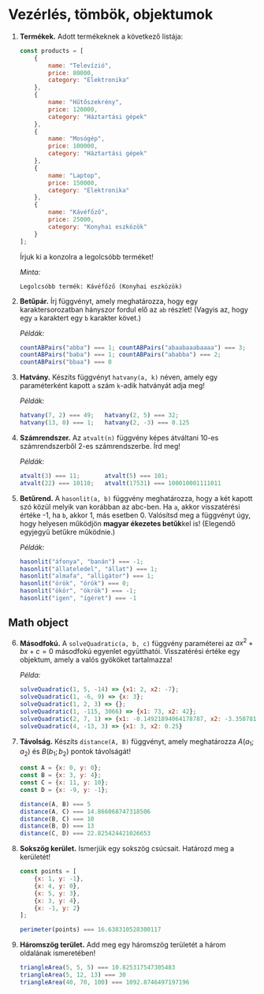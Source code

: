 # Vezérlés, tömbök, objektumok

1. **Termékek.** Adott termékeknek a következő listája:
    ```js
    const products = [
        {
            name: "Televízió",
            price: 80000,
            category: "Elektronika"
        },
        {
            name: "Hűtőszekrény",
            price: 120000,
            category: "Háztartási gépek"
        },
        {
            name: "Mosógép",
            price: 100000,
            category: "Háztartási gépek"
        },
        { 
            name: "Laptop",
            price: 150000,
            category: "Elektronika"
        },
        {
            name: "Kávéfőző",
            price: 25000,
            category: "Konyhai eszközök"
        }
    ];
    ```
    
    Írjuk ki a konzolra a legolcsóbb terméket!
    
    *Minta:*

    `Legolcsóbb termék: Kávéfőző (Konyhai eszközök)`

2. **Betűpár.** Írj függvényt, amely meghatározza, hogy egy karaktersorozatban hányszor fordul elő az `ab` részlet! (Vagyis az, hogy egy `a` karaktert egy `b` karakter követ.)
   
    *Példák:*
    ```js
    countABPairs("abba") === 1; countABPairs("abaabaaabaaaa") === 3;
    countABPairs("baba") === 1; countABPairs("ababba") === 2;
    countABPairs("bbaa") === 0
    ```

3. **Hatvány.** Készíts függvényt `hatvany(a, k)` néven, amely egy paraméterként kapott `a` szám `k`-adik hatványát adja meg!

    *Példák:*
    ```js
    hatvany(7, 2) === 49;   hatvany(2, 5) === 32;
    hatvany(13, 0) === 1;   hatvany(2, -3) === 0.125
    ```

4. **Számrendszer.** Az `atvalt(n)` függvény képes átváltani 10-es számrendszerből 2-es számrendszerbe. Írd meg!

    *Példák:*
    ```js
    atvalt(3) === 11;       atvalt(5) === 101;
    atvalt(22) === 10110;   atvalt(17531) === 100010001111011
    ```

5. **Betűrend.** A `hasonlit(a, b)` függvény meghatározza, hogy a két kapott szó közül melyik van korábban az abc-ben. Ha `a`, akkor visszatérési értéke -1, ha `b`, akkor 1, más esetben 0. Valósítsd meg a függvényt úgy, hogy helyesen működjön **magyar ékezetes betűk**kel is! (Elegendő egyjegyű betűkre működnie.)
   
    *Példák:*
    ```js
    hasonlit("áfonya", "banán") === -1;
    hasonlit("állateledel", "állat") === 1;
    hasonlit("almafa", "alligátor") === 1;
    hasonlit("örök", "örök") === 0;
    hasonlit("ökör", "ökrök") === -1;
    hasonlit("igen", "ígéret") === -1
    ```

## Math object
6. **Másodfokú.** A `solveQuadratic(a, b, c)` függvény paraméterei az $ax^2 + bx + c = 0$ másodfokú egyenlet együtthatói. Visszatérési értéke egy objektum, amely a valós gyököket tartalmazza!
   
    *Példa:*
    ```js
    solveQuadratic(1, 5, -14) => {x1: 2, x2: -7};
    solveQuadratic(1, -6, 9) => {x: 3};
    solveQuadratic(1, 2, 3) => {};
    solveQuadratic(1, -115, 3066) => {x1: 73, x2: 42};
    solveQuadratic(2, 7, 1) => {x1: -0.14921894064178787, x2: -3.350781059358212};
    solveQuadratic(4, -13, 3) => {x1: 3, x2: 0.25}
    ```

7. **Távolság.** Készíts `distance(A, B)` függvényt, amely meghatározza $A(a_1; a_2)$ és $B(b_1; b_2)$ pontok távolságát!
    ```js
    const A = {x: 0, y: 0};
    const B = {x: 3, y: 4};
    const C = {x: 11, y: 10};
    const D = {x: -9, y: -1};

    distance(A, B) === 5
    distance(A, C) === 14.866068747318506
    distance(B, C) === 10
    distance(B, D) === 13
    distance(C, D) === 22.825424421026653
    ```

8. **Sokszög kerület.** Ismerjük egy sokszög csúcsait. Határozd meg a kerületét!
    ```js
    const points = [
        {x: 1, y: -1},
        {x: 4, y: 0},
        {x: 5, y: 3},
        {x: 3, y: 4},
        {x: -1, y: 2}
    ];

    perimeter(points) === 16.638310528300117
    ```

9. **Háromszög terület.** Add meg egy háromszög területét a három oldalának ismeretében!
    ```js
    triangleArea(5, 5, 5) === 10.825317547305483
    triangleArea(5, 12, 13) === 30
    triangleArea(40, 70, 100) === 1092.8746497197196
    ```